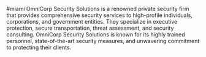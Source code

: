 #miami
OmniCorp Security Solutions is a renowned private security firm that provides comprehensive security services to high-profile individuals, corporations, and government entities. They specialize in executive protection, secure transportation, threat assessment, and security consulting. OmniCorp Security Solutions is known for its highly trained personnel, state-of-the-art security measures, and unwavering commitment to protecting their clients.